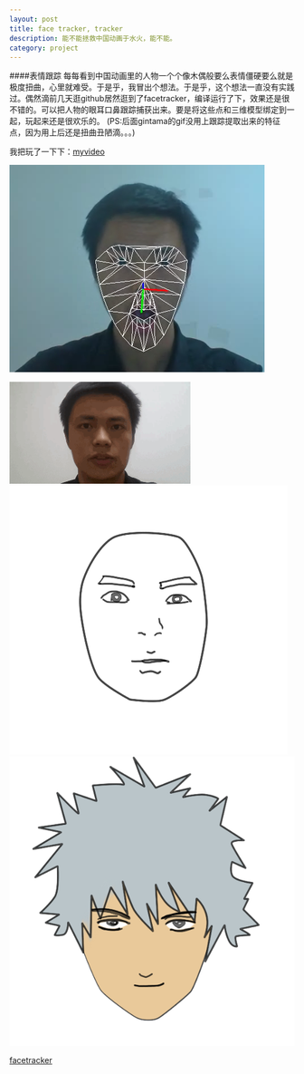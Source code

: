 ```yaml
---
layout: post
title: face tracker, tracker
description: 能不能拯救中国动画于水火，能不能。
category: project
---
```


####表情跟踪
每每看到中国动画里的人物一个个像木偶般要么表情僵硬要么就是极度扭曲，心里就难受。于是乎，我冒出个想法。于是乎，这个想法一直没有实践过。偶然滴前几天逛github居然逛到了facetracker，编译运行了下，效果还是很不错的。可以把人物的眼耳口鼻跟踪捕获出来。要是将这些点和三维模型绑定到一起，玩起来还是很欢乐的。
(PS:后面gintama的gif没用上跟踪提取出来的特征点，因为用上后还是扭曲丑陋滴。。。)

我把玩了一下下：[myvideo][myvideo]

<a href="https://http://video.weibo.com/show?fid=1034:a5a6ac8657efe015eb68a360084d1403" title="motion"><img src="/images/facetracker/motion.png" alt="Nature"></a>

<div id="transform1">
<div class="inner">
<img src="/images/facetracker/win.gif" alt="Nature">
<img src="/images/facetracker/faceline.gif" alt="Nature">
<img src="/images/facetracker/gintama.gif" alt="Nature">
</div>
</div>

[facetracker][facetracker]

[facetracker]: https://github.com/kylemcdonald/ofxFaceTracker/ "facetracker"
[myvideo]: https://http://video.weibo.com/show?fid=1034:a5a6ac8657efe015eb68a360084d1403 "myvideo"